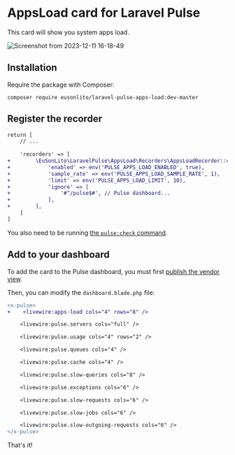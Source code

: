 # AppsLoad card for Laravel Pulse

This card will show you system apps load.

![Screenshot from 2023-12-11 16-18-49](https://github.com/eusonlito/LaravelPulse-AppsLoad/assets/644551/9a501cde-0055-457c-b863-ed063bad84cf)

## Installation

Require the package with Composer:

```shell
composer require eusonlito/laravel-pulse-apps-load:dev-master
```

## Register the recorder

```diff
return [
    // ...
    
    'recorders' => [
+        \EuSonLito\LaravelPulse\AppsLoad\Recorders\AppsLoadRecorder::class => [
+            'enabled' => env('PULSE_APPS_LOAD_ENABLED', true),
+            'sample_rate' => env('PULSE_APPS_LOAD_SAMPLE_RATE', 1),
+            'limit' => env('PULSE_APPS_LOAD_LIMIT', 10),
+            'ignore' => [
+                '#^/pulse$#', // Pulse dashboard...
+            ],
+        ],
    ]
]
```

You also need to be running [the `pulse:check` command](https://laravel.com/docs/10.x/pulse#dashboard-cards).

## Add to your dashboard

To add the card to the Pulse dashboard, you must first [publish the vendor view](https://laravel.com/docs/10.x/pulse#dashboard-customization).

Then, you can modify the `dashboard.blade.php` file:

```diff
<x-pulse>
+    <livewire:apps-load cols="4" rows="8" />

    <livewire:pulse.servers cols="full" />

    <livewire:pulse.usage cols="4" rows="2" />

    <livewire:pulse.queues cols="4" />

    <livewire:pulse.cache cols="4" />

    <livewire:pulse.slow-queries cols="8" />

    <livewire:pulse.exceptions cols="6" />

    <livewire:pulse.slow-requests cols="6" />

    <livewire:pulse.slow-jobs cols="6" />

    <livewire:pulse.slow-outgoing-requests cols="6" />
</x-pulse>
```

That's it!

